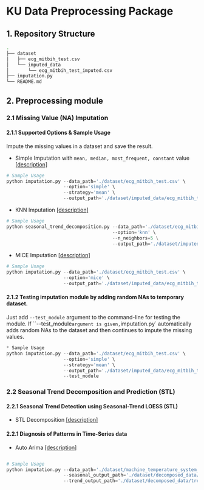 # KU Data Preprocessing Package

## 1. Repository Structure
```sh
.
├── dataset
│   ├── ecg_mitbih_test.csv
│   └── imputed_data
│       └── ecg_mitbih_test_imputed.csv
├── imputation.py
└── README.md
```

## 2. Preprocessing module
### 2.1 Missing Value (NA) Imputation
#### 2.1.1 Supported Options & Sample Usage
Impute the missing values in a dataset and save the result.
- Simple Imputation with `mean, median, most_frequent, constant` value [[description]](https://scikit-learn.org/stable/modules/generated/sklearn.impute.IterativeImputer.html#sklearn.impute.IterativeImputer)
```Python
# Sample Usage
python imputation.py --data_path='./dataset/ecg_mitbih_test.csv' \
                     --option='simple' \
                     --strategy='mean' \
                     --output_path='./dataset/imputed_data/ecg_mitbih_test_imputed.csv'
```

- KNN Imputation [[description]](https://scikit-learn.org/stable/modules/generated/sklearn.impute.KNNImputer.html)
```Python
# Sample Usage
python seasonal_trend_decomposition.py --data_path='./dataset/ecg_mitbih_test.csv' \
                                       --option='knn' \
                                       --n_neighbors=5 \
                                       --output_path='./dataset/imputed_data/ecg_mitbih_test_imputed.csv'
```
- MICE Imputation [[description]](https://scikit-learn.org/stable/modules/generated/sklearn.impute.IterativeImputer.html#sklearn-impute-iterativeimputer)
```Python
# Sample Usage
python imputation.py --data_path='./dataset/ecg_mitbih_test.csv' \
                     --option='mice' \
                     --output_path='./dataset/imputed_data/ecg_mitbih_test_imputed.csv'
```
#### 2.1.2 Testing imputation module by adding random NAs to temporary dataset.
Just add `--test_module` argument to the command-line for testing the module.
If ``--test_module` argument is given, `imputation.py` automatically adds random NAs to the dataset and then continues to impute the missing values.
```Python
* Sample Usage
python imputation.py --data_path='./dataset/ecg_mitbih_test.csv' \
                     --option='simple' \
                     --strategy='mean' \
                     --output_path='./dataset/imputed_data/ecg_mitbih_test_imputed.csv'
                     --test_module
```

### 2.2 Seasonal Trend Decomposition and Prediction (STL)
#### 2.2.1 Seasonal Trend Detection using Seasonal-Trend LOESS (STL)
- STL Decomposition [[description]](https://www.statsmodels.org/stable/generated/statsmodels.tsa.seasonal.DecomposeResult.html#statsmodels.tsa.seasonal.DecomposeResult)

#### 2.2.1 Diagnosis of Patterns in Time-Series data
- Auto Arima [[description]](https://alkaline-ml.com/pmdarima/modules/generated/pmdarima.arima.auto_arima.html)
```Python

# Sample Usage
python imputation.py --data_path='./dataset/machine_temperature_system_failure.csv' \
                     --seasonal_output_path='./dataset/decomposed_data/seasonal_decomposed.csv'
                     --trend_output_path='./dataset/decomposed_data/trend_decomposed.csv'
```
